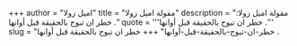 +++
author = "اميل زولا"
title = "مقولة اميل زولا"
description = "مقولة اميل زولا: خطر ان تبوح بالحقيقة قبل أوانها ."
quote = '''خطر ان تبوح بالحقيقة قبل أوانها .'''
slug = "خطر-ان-تبوح-بالحقيقة-قبل-أوانها"
+++
خطر ان تبوح بالحقيقة قبل أوانها .
